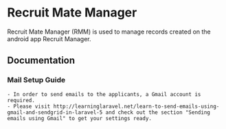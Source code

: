 # Recruit Mate Manager

Recruit Mate Manager (RMM) is used to manage records created on the android app Recruit Manager.

## Documentation

### Mail Setup Guide
	- In order to send emails to the applicants, a Gmail account is required.
	- Please visit http://learninglaravel.net/learn-to-send-emails-using-gmail-and-sendgrid-in-laravel-5 and check out the section "Sending emails using Gmail" to get your settings ready.
